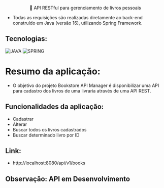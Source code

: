 <p align="center">🚀 API RESTful para gerenciamento de livros pessoais</p>

* Todas as requisições são realizadas diretamente ao back-end construído em Java (versão 16), utilizando Spring Framework.

## Tecnologias:
![JAVA](https://img.shields.io/static/v1?label=JAVA&message=BACKEND&color=0091EA&style=flat&logo=JAVA)
![SPRING](https://img.shields.io/static/v1?label=Spring&message=FRAMEWORK&color=0091EA&style=flat&logo=Spring)

# Resumo da aplicação:
* O objetivo do projeto Bookstore API Manager é disponibilizar uma API para cadastro dos livros de uma livraria através de uma API REST.

## Funcionalidades da aplicação:
* Cadastrar
* Alterar
* Buscar todos os livros cadastrados
* Buscar determinado livro por ID

## Link:
* http://localhost:8080/api/v1/books

## Observação: API em Desenvolvimento